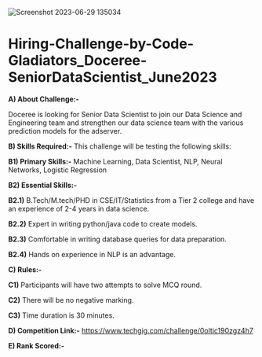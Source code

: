 ![Screenshot 2023-06-29 135034](https://github.com/aniiketbarphe/Hiring-Challenge-by-Code-Gladiators_Doceree-SeniorDataScientist_June2023/assets/84449238/95494f5e-517b-497f-acc8-d853ce122c10)

# Hiring-Challenge-by-Code-Gladiators_Doceree-SeniorDataScientist_June2023

**A) About Challenge:-** 

Doceree is looking for Senior Data Scientist to join our Data Science and Engineering team and strengthen our data science team with the various prediction models for the adserver.

**B) Skills Required:-** This challenge will be testing the following skills:

**B1) Primary Skills:-** Machine Learning, Data Scientist, NLP, Neural Networks, Logistic Regression

**B2) Essential Skills:-**

**B2.1)** B.Tech/M.tech/PHD in CSE/IT/Statistics from a Tier 2 college and have an experience of 2-4 years in data science.

**B2.2)** Expert in writing python/java code to create models.

**B2.3)** Comfortable in writing database queries for data preparation.

**B2.4)** Hands on experience in NLP is an advantage.

**C) Rules:-**

**C1)** Participants will have two attempts to solve MCQ round.

**C2)** There will be no negative marking.

**C3)** Time duration is 30 minutes.

**D) Competition Link:-** https://www.techgig.com/challenge/0oltic190zgz4h7

**E) Rank Scored:-**

